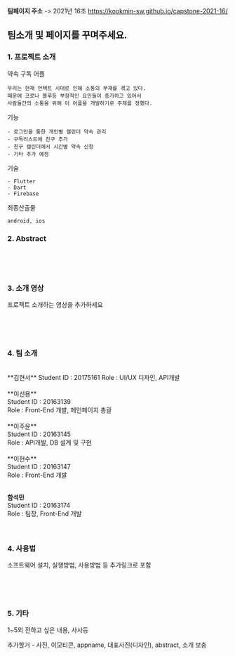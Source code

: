 **팀페이지 주소** -> 2021년 16조 https://kookmin-sw.github.io/capstone-2021-16/

## 팀소개 및 페이지를 꾸며주세요.

### 1. 프로젝트 소개

  약속 구독 어플

    우리는 현재 언택트 시대로 인해 소통의 부재를 겪고 있다. 
    때문에 코로나 블루등 부정적인 요인들이 증가하고 있어서 
    사람들간의 소통을 위해 이 어플을 개발하기로 주제를 정했다.

  기능 
    
    - 로그인을 통한 개인별 캘린더 약속 관리
    - 구독리스트에 친구 추가
    - 친구 캘린더에서 시간별 약속 신청
    - 기타 추가 예정

  기술
    
    - Flutter
    - Dart
    - Firebase

  최종산출물
    
    android, ios


### 2. Abstract

<br>
<br>
<br>

### 3. 소개 영상

프로젝트 소개하는 영상을 추가하세요

<br>
<br>
<br>

### 4. 팀 소개
  
  <br>
   **김현서**   
   Student ID : 20175161   
   Role : UI/UX 디자인, API개발
  <br>   
  <br>   
   **이선용**
   <br>Student ID : 20163139 
   <br>Role : Front-End 개발, 메인페이지 총괄
   <br>
   <br>
   **이주윤**
   <br>Student ID : 20163145 
   <br>Role : API개발, DB 설계 및 구현
   <br>
   <br>
   **이헌수** 
   <br>Student ID : 20163147 
   <br>Role : Front-End 개발
   <br>    
   <br>
   
   
   **함석민** 
   <br>Student ID : 20163174 
   <br>Role : 팀장, Front-End 개발
   <br>
   <br>
   <br>
### 4. 사용법

소프트웨어 설치, 실행방법, 사용방법 등 추가링크로 포함


<br>
<br>
<br>

### 5. 기타

1~5외 전하고 싶은 내용, 사사등

추가할거 - 사진, 이모티콘, appname, 대표사진(디자인), abstract, 소개 보충
